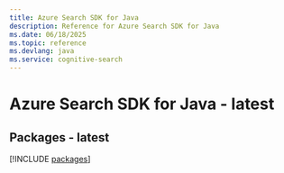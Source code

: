 ```yaml
---
title: Azure Search SDK for Java
description: Reference for Azure Search SDK for Java
ms.date: 06/18/2025
ms.topic: reference
ms.devlang: java
ms.service: cognitive-search
---
```

# Azure Search SDK for Java - latest
## Packages - latest
[!INCLUDE [packages](search-index.md)]